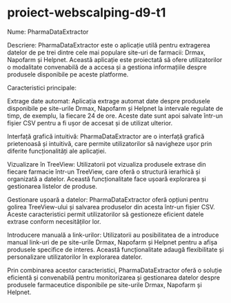 # proiect-webscalping-d9-t1

Nume: PharmaDataExtractor

Descriere:
PharmaDataExtractor este o aplicație utilă pentru extragerea datelor de pe trei dintre cele mai populare site-uri de farmacii: Drmax, Napofarm și Helpnet. Această aplicație este proiectată să ofere utilizatorilor o modalitate convenabilă de a accesa și a gestiona informațiile despre produsele disponibile pe aceste platforme.

Caracteristici principale:

Extrage date automat: Aplicația extrage automat date despre produsele disponibile pe site-urile Drmax, Napofarm și Helpnet la intervale regulate de timp, de exemplu, la fiecare 24 de ore. Aceste date sunt apoi salvate într-un fișier CSV pentru a fi ușor de accesat și de utilizat ulterior.

Interfață grafică intuitivă: PharmaDataExtractor are o interfață grafică prietenoasă și intuitivă, care permite utilizatorilor să navigheze ușor prin diferite funcționalități ale aplicației.

Vizualizare în TreeView: Utilizatorii pot vizualiza produsele extrase din fiecare farmacie într-un TreeView, care oferă o structură ierarhică și organizată a datelor. Această funcționalitate face ușoară explorarea și gestionarea listelor de produse.

Gestionare ușoară a datelor: PharmaDataExtractor oferă opțiuni pentru golirea TreeView-ului și salvarea produselor din acesta într-un fișier CSV. Aceste caracteristici permit utilizatorilor să gestioneze eficient datele extrase conform necesităților lor.

Introducere manuală a link-urilor: Utilizatorii au posibilitatea de a introduce manual link-uri de pe site-urile Drmax, Napofarm și Helpnet pentru a afișa produsele specifice de interes. Această funcționalitate adaugă flexibilitate și personalizare utilizatorilor în explorarea datelor.

Prin combinarea acestor caracteristici, PharmaDataExtractor oferă o soluție eficientă și convenabilă pentru monitorizarea și gestionarea datelor despre produsele farmaceutice disponibile pe site-urile Drmax, Napofarm și Helpnet.
